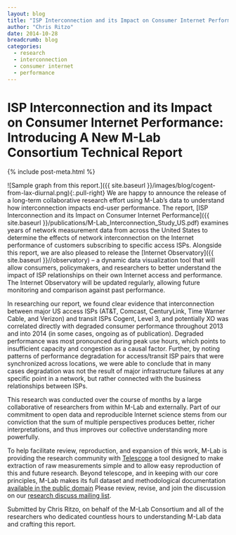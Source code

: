 ```yaml
---
layout: blog
title: "ISP Interconnection and its Impact on Consumer Internet Performance: Introducing A New M-Lab Consortium Technical Report"
author: "Chris Ritzo"
date: 2014-10-28
breadcrumb: blog
categories:
  - research
  - interconnection
  - consumer internet
  - performance
---
```


# ISP Interconnection and its Impact on Consumer Internet Performance: Introducing A New M-Lab Consortium Technical Report
{% include post-meta.html %}

![Sample graph from this report.]({{ site.baseurl }}/images/blog/cogent-from-lax-diurnal.png){:.pull-right}
We are happy to announce the release of a long-term collaborative research effort using M-Lab’s data to understand how interconnection impacts end-user performance. The report, [ISP Interconnection and its Impact on Consumer Internet Performance]({{ site.baseurl }}/publications/M-Lab_Interconnection_Study_US.pdf) examines years of network measurement data from across the United States to determine the effects of network interconnection on the Internet performance of customers subscribing to specific access ISPs. Alongside this report, we are also pleased to release the [Internet Observatory]({{ site.baseurl }}//observatory) – a dynamic data visualization tool that will allow consumers, policymakers, and researchers to better understand the impact of ISP relationships on their own Internet access and performance. The Internet Observatory will be updated regularly, allowing future monitoring and comparison against past performance.

<!--more-->

In researching our report, we found clear evidence that interconnection between major US access ISPs (AT&T, Comcast, CenturyLink, Time Warner Cable, and Verizon) and transit ISPs Cogent, Level 3, and potentially XO was correlated directly with degraded consumer performance throughout 2013 and into 2014 (in some cases, ongoing as of publication). Degraded performance was most pronounced during peak use hours, which points to insufficient capacity and congestion as a causal factor. Further, by noting patterns of performance degradation for access/transit ISP pairs that were synchronized across locations, we were able to conclude that in many cases degradation was not the result of major infrastructure failures at any specific point in a network, but rather connected with the business relationships between ISPs.

This research was conducted over the course of months by a large collaborative of researchers from within M-Lab and externally. Part of our commitment to open data and reproducible Internet science stems from our conviction that the sum of multiple perspectives produces better, richer interpretations, and thus improves our collective understanding more powerfully.

To help facilitate review, reproduction, and expansion of this work, M-Lab is providing the research community with [Telescope](https://github.com/m-lab/telescope) a tool designed to make extraction of raw measurements simple and to allow easy reproduction of this and future research. Beyond telescope, and in keeping with our core principles, M-Lab makes its full dataset and methodological documentation [available in the public domain](https://console.developers.google.com/storage/m-lab/interconnection-study-2014/) Please review, revise, and join the discussion on our [research discuss mailing list](https://groups.google.com/a/measurementlab.net/forum/?fromgroups#!forum/discuss).

Submitted by Chris Ritzo, on behalf of the M-Lab Consortium and all of the researchers who dedicated countless hours to understanding M-Lab data and crafting this report.

